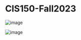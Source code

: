 # CIS150-Fall2023

![image](https://github.com/EricCharnesky/CIS150-Fall2023/assets/2469199/5bd12a9f-9129-481f-b3f7-d5d0c1e09284)

![image](https://github.com/EricCharnesky/CIS150-Fall2023/assets/2469199/07b5384a-a207-48b3-91a4-bc5cb3774abc)

